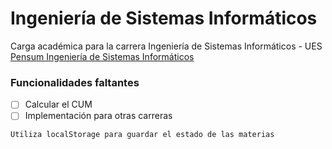 # Ingeniería de Sistemas Informáticos 

Carga académica para la carrera Ingeniería de Sistemas Informáticos - UES [Pensum Ingeniería de Sistemas Informáticos ](https://kernel503.github.io/pensum-ues/)

### Funcionalidades faltantes

* [ ] Calcular el CUM
* [ ] Implementación para otras carreras

```
Utiliza localStorage para guardar el estado de las materias
```
